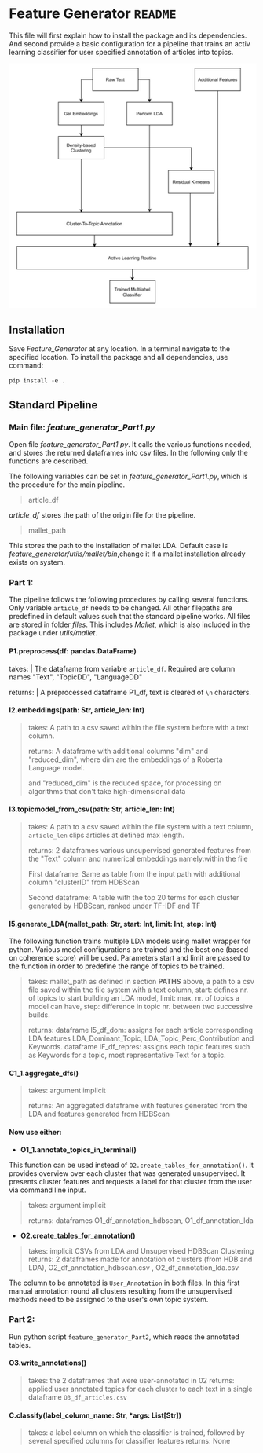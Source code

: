 # Feature Generator `README`

This file will first explain how to install the package and its dependencies. And second provide a basic configuration for a pipeline that trains an activ learning classifier for user specified annotation of articles into topics. 

![Overview](overview.jpg)
## Installation

Save _Feature_Generator_ at any location. In a terminal navigate to the specified location. To install the package and all dependencies, use command:

```
pip install -e .
```

## Standard Pipeline
### Main file: *feature_generator_Part1.py*

Open file *feature_generator_Part1.py*. It calls the various functions needed, and stores the returned dataframes into csv files. In the following only the functions are described.  

The following variables can be set in *feature_generator_Part1.py*, which is the procedure for the main pipeline.

> article_df

*article_df* stores the path of the origin file for the pipeline.

> mallet_path

This stores the path to the installation of mallet LDA. Default case is *feature_generator/utils/mallet/bin*,change it if a mallet installation already exists on system. 

### Part 1:

The pipeline follows the following procedures by calling several functions. Only variable `article_df` needs to be changed. All other filepaths are predefined in default values such that the standard pipeline works. All files are stored in folder *files*. This includes *Mallet*, which is also included in the package under *utils/mallet*.

#### P1.preprocess(df: pandas.DataFrame)

takes: | The dataframe from variable `article_df`. Required are column names "Text", "TopicDD", "LanguageDD"

returns: | A preprocessed dataframe P1_df, text is cleared of `\n` characters.




#### I2.embeddings(path: Str, article_len: Int)
> takes: A path to a csv saved within the file system before with a text column.
> 
> returns: A dataframe with additional columns "dim" and "reduced_dim", where dim are the embeddings of a Roberta Language model.
> 
> and "reduced_dim" is the reduced space, for processing on algorithms that don't take high-dimensional data

#### I3.topicmodel_from_csv(path: Str, article_len: Int)
> takes: A path to a csv saved within the file system with a text column, `article_len` clips articles at defined max length.
> 
> returns: 2 dataframes various unsupervised generated features from the "Text" column and numerical embeddings namely:within the file
> 
> First dataframe:  Same as table from the input path with additional column "clusterID" from HDBScan
> 
> Second dataframe: A table with the top 20 terms for each cluster generated by HDBScan, ranked under TF-IDF and TF

#### I5.generate_LDA(mallet_path: Str, start: Int, limit: Int, step: Int)
The following function trains multiple LDA models using mallet wrapper for python. Various model configurations are trained and the best one (based on coherence score) will be used. Parameters start and limit are passed to the function in order to predefine the range of topics to be trained. 

> takes: mallet_path as defined in section **PATHS** above, a path to a csv file saved within the file system with a text column, start: defines nr. of topics to start building an LDA model, limit: max. nr. of topics a model can have, step: difference in topic nr. between two successive builds.
> 
> returns: 
> dataframe I5_df_dom: assigns for each article corresponding LDA features LDA_Dominant_Topic, LDA_Topic_Perc_Contribution and Keywords.
> dataframe IF_df_repres: assigns each topic features such as Keywords for a topic, most representative Text for a topic.  



#### C1_1.aggregate_dfs()

> takes: argument implicit
> 
> returns: An aggregated dataframe with features generated from the LDA and features generated from HDBScan
#### Now use either: 
- **O1_1.annotate_topics_in_terminal()**

This function can be used instead of `O2.create_tables_for_annotation()`. It provides overview over each cluster that was generated unsupervised. It presents cluster features and requests a label for that cluster from the user via command line input. 
> takes: argument implicit
> 
> returns: dataframes O1_df_annotation_hdbscan, O1_df_annotation_lda



- **O2.create_tables_for_annotation()**
> takes: implicit CSVs from LDA and Unsupervised HDBScan Clustering
> returns: 2 dataframes made for annotation of clusters (from HDB and LDA), O2_df_annotation_hdbscan.csv , O2_df_annotation_lda.csv

The column to be annotated is `User_Annotation` in both files. In this first manual annotation round all clusters resulting from the unsupervised methods need to be assigned to the user's own topic system. 


### Part 2:

Run python script `feature_generator_Part2`, which reads the annotated tables. 

#### O3.write_annotations()
> takes: the 2 dataframes that were user-annotated in 02
> returns: applied user annotated topics for each cluster to each text in a single dataframe `O3_df_articles.csv`

#### C.classify(label_column_name: Str, *args: List[Str])
> takes: a label column on which the classifier is trained, followed by several specified columns for classifier features
> returns: None
